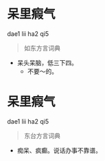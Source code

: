 # 呆里瘕气
dae1 lii ha2 qi5
> 如东方言词典
- 呆头呆脑，低三下四。
  - 不要～的。

# 呆里瘕气
dae1 lii ha2 qi5
> 东台方言词典
- 痴呆、疯癫。说话办事不靠谱。

